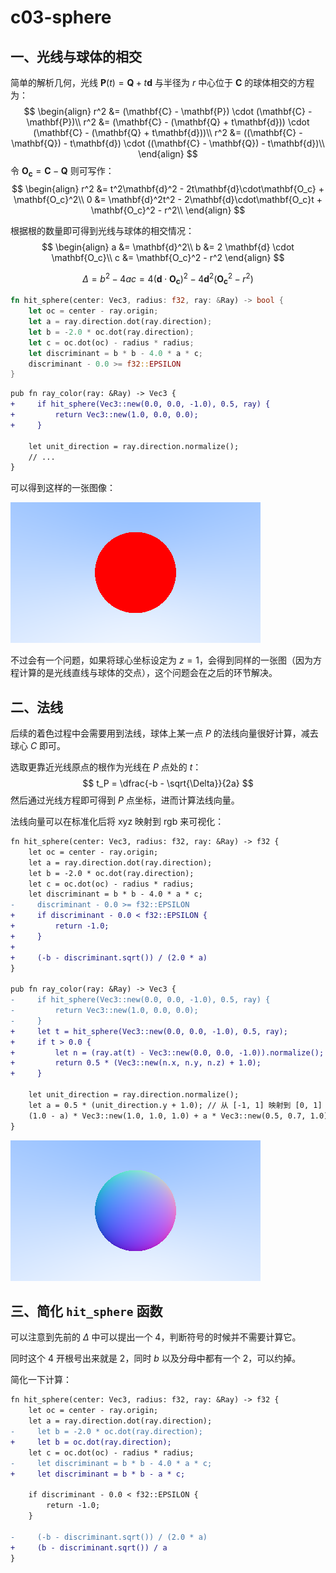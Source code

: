 # c03-sphere

## 一、光线与球体的相交

简单的解析几何，光线 $\mathbf{P}(t) = \mathbf{Q} + t\mathbf{d}$ 与半径为 $r$ 中心位于 $\mathbf{C}$ 的球体相交的方程为：
$$
\begin{align}
r^2 &= (\mathbf{C} - \mathbf{P}) \cdot (\mathbf{C} - \mathbf{P})\\
r^2 &= (\mathbf{C} - (\mathbf{Q} + t\mathbf{d})) \cdot (\mathbf{C} - (\mathbf{Q} + t\mathbf{d}))\\
r^2 &= ((\mathbf{C} - \mathbf{Q}) - t\mathbf{d}) \cdot ((\mathbf{C} - \mathbf{Q}) - t\mathbf{d})\\
\end{align}
$$
令 $\mathbf{O_c} = \mathbf{C} - \mathbf{Q}$ 则可写作：
$$
\begin{align}
r^2 &= t^2\mathbf{d}^2 - 2t\mathbf{d}\cdot\mathbf{O_c} + \mathbf{O_c}^2\\
0 &= \mathbf{d}^2t^2 - 2\mathbf{d}\cdot\mathbf{O_c}t + \mathbf{O_c}^2 - r^2\\
\end{align}
$$


根据根的数量即可得到光线与球体的相交情况：
$$
\begin{align}
a &= \mathbf{d}^2\\
b &= 2 \mathbf{d} \cdot \mathbf{O_c}\\
c &= \mathbf{O_c}^2 - r^2
\end{align}
$$

$$
\Delta = b^2 - 4ac = 4(\mathbf{d} \cdot \mathbf{O_c})^2 - 4\mathbf{d}^2(\mathbf{O_c}^2 - r^2)
$$

```rust
fn hit_sphere(center: Vec3, radius: f32, ray: &Ray) -> bool {
    let oc = center - ray.origin;
    let a = ray.direction.dot(ray.direction);
    let b = -2.0 * oc.dot(ray.direction);
    let c = oc.dot(oc) - radius * radius;
    let discriminant = b * b - 4.0 * a * c;
    discriminant - 0.0 >= f32::EPSILON
}
```

```diff
pub fn ray_color(ray: &Ray) -> Vec3 {
+     if hit_sphere(Vec3::new(0.0, 0.0, -1.0), 0.5, ray) {
+         return Vec3::new(1.0, 0.0, 0.0);
+     }

    let unit_direction = ray.direction.normalize();
    // ...
}
```

可以得到这样的一张图像：

![image_c03](./assets/image_c03-sphere.png)

不过会有一个问题，如果将球心坐标设定为 $z=1$，会得到同样的一张图（因为方程计算的是光线直线与球体的交点），这个问题会在之后的环节解决。

## 二、法线

后续的着色过程中会需要用到法线，球体上某一点 $P$ 的法线向量很好计算，减去球心 $C$ 即可。

选取更靠近光线原点的根作为光线在 $P$ 点处的 $t$：
$$
t_P = \dfrac{-b - \sqrt{\Delta}}{2a}
$$
然后通过光线方程即可得到 $P$ 点坐标，进而计算法线向量。

法线向量可以在标准化后将 xyz 映射到 rgb 来可视化：

```diff
fn hit_sphere(center: Vec3, radius: f32, ray: &Ray) -> f32 {
    let oc = center - ray.origin;
    let a = ray.direction.dot(ray.direction);
    let b = -2.0 * oc.dot(ray.direction);
    let c = oc.dot(oc) - radius * radius;
    let discriminant = b * b - 4.0 * a * c;
-     discriminant - 0.0 >= f32::EPSILON
+     if discriminant - 0.0 < f32::EPSILON {
+         return -1.0;
+     }
+ 
+     (-b - discriminant.sqrt()) / (2.0 * a)
}

pub fn ray_color(ray: &Ray) -> Vec3 {
-     if hit_sphere(Vec3::new(0.0, 0.0, -1.0), 0.5, ray) {
-         return Vec3::new(1.0, 0.0, 0.0);
-     }
+     let t = hit_sphere(Vec3::new(0.0, 0.0, -1.0), 0.5, ray);
+     if t > 0.0 {
+         let n = (ray.at(t) - Vec3::new(0.0, 0.0, -1.0)).normalize();
+         return 0.5 * (Vec3::new(n.x, n.y, n.z) + 1.0);
+     }

    let unit_direction = ray.direction.normalize();
    let a = 0.5 * (unit_direction.y + 1.0); // 从 [-1, 1] 映射到 [0, 1]
    (1.0 - a) * Vec3::new(1.0, 1.0, 1.0) + a * Vec3::new(0.5, 0.7, 1.0)
}
```

![image_c03](./assets/image_c03.png)

## 三、简化 `hit_sphere` 函数

可以注意到先前的 $\Delta$ 中可以提出一个 $4$，判断符号的时候并不需要计算它。

同时这个 $4$ 开根号出来就是 $2$，同时 $b$ 以及分母中都有一个 $2$，可以约掉。

简化一下计算：

```diff
fn hit_sphere(center: Vec3, radius: f32, ray: &Ray) -> f32 {
    let oc = center - ray.origin;
    let a = ray.direction.dot(ray.direction);
-     let b = -2.0 * oc.dot(ray.direction);
+     let b = oc.dot(ray.direction);
    let c = oc.dot(oc) - radius * radius;
-     let discriminant = b * b - 4.0 * a * c;
+     let discriminant = b * b - a * c;

    if discriminant - 0.0 < f32::EPSILON {
        return -1.0;
    }

-     (-b - discriminant.sqrt()) / (2.0 * a)
+     (b - discriminant.sqrt()) / a
}
```



